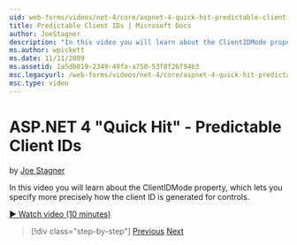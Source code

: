 ```yaml
---
uid: web-forms/videos/net-4/core/aspnet-4-quick-hit-predictable-client-ids
title: Predictable Client IDs | Microsoft Docs
author: JoeStagner
description: "In this video you will learn about the ClientIDMode property, which lets you specify more precisely how the client ID is generated for controls."
ms.author: wpickett
ms.date: 11/11/2009
ms.assetid: 1a5db019-2349-49fa-a750-53f8f26f94b3
msc.legacyurl: /web-forms/videos/net-4/core/aspnet-4-quick-hit-predictable-client-ids
msc.type: video
---
```

# ASP.NET 4 "Quick Hit" - Predictable Client IDs

by [Joe Stagner](https://github.com/JoeStagner)

In this video you will learn about the ClientIDMode property, which lets you specify more precisely how the client ID is generated for controls. 

[&#9654; Watch video (10 minutes)](https://channel9.msdn.com/Blogs/ASP-NET-Site-Videos/aspnet-4-quick-hit-predictable-client-ids)

> [!div class="step-by-step"]
> [Previous](aspnet-4-quick-hit-clean-webconfig-files.md)
> [Next](aspnet-4-quick-hit-the-htmlencoder-utility-method.md)

